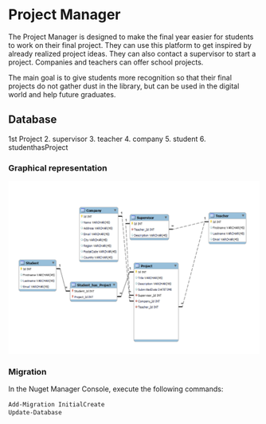 # Project Manager

The Project Manager is designed to make the final year easier for students to work on their final project.
They can use this platform to get inspired by already realized project ideas. They can also contact a supervisor to start a project. Companies and teachers can offer school projects.

The main goal is to give students more recognition so that their final projects do not gather dust in the library, but can be used in the digital world and help future graduates.

## Database

1st Project
2. supervisor
3. teacher
4. company
5. student
6. studenthasProject

### Graphical representation


![DBModell](./DBModell.png)

### Migration
In the Nuget Manager Console, execute the following commands:
```
Add-Migration InitialCreate
Update-Database
```


